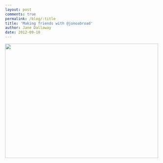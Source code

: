 ```yaml
---
layout: post
comments: true
permalink: /blog/:title
title: 'Making friends with @jonoabroad'
author: Jane Dallaway
date: 2012-09-18
---
```


<div>
<a href="//static.skitters.dallaway.com/ZWphoto.JPG">
<img width="500" src="//static.skitters.dallaway.com/ZWphoto.JPG.500.JPG" height="374">
</a>
</div>


    
